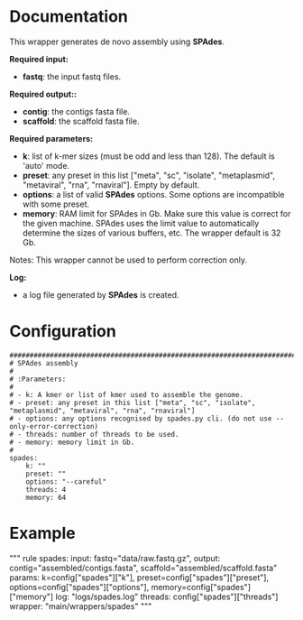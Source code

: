 # Documentation

This wrapper generates de novo assembly using **SPAdes**.

**Required input:**

- **fastq**: the input fastq files.

**Required output::**

- **contig**: the contigs fasta file.
- **scaffold**: the scaffold fasta file.
 
**Required parameters:**

- **k**: list of k-mer sizes (must be odd and less than 128). The default is 'auto' mode.
- **preset**: any preset in this list ["meta", "sc", "isolate", "metaplasmid", "metaviral", "rna", "rnaviral"]. Empty by default.
- **options**: a list of valid **SPAdes** options. Some options are incompatible with some preset.
- **memory**: RAM limit for SPAdes in Gb. Make sure this value is correct for the given machine. SPAdes uses the limit value to automatically determine the sizes of various buffers, etc. The wrapper default is 32 Gb.

Notes: This wrapper cannot be used to perform correction only.

**Log:**

- a log file generated by **SPAdes** is created.


# Configuration


    ##############################################################################
    # SPAdes assembly
    #
    # :Parameters:
    #
    # - k: A kmer or list of kmer used to assemble the genome.
    # - preset: any preset in this list ["meta", "sc", "isolate", "metaplasmid", "metaviral", "rna", "rnaviral"]
    # - options: any options recognised by spades.py cli. (do not use --only-error-correction)
    # - threads: number of threads to be used.
    # - memory: memory limit in Gb. 
    #
    spades:
        k: ""
        preset: ""
        options: "--careful"
        threads: 4
        memory: 64


# Example

"""
    rule spades:
        input:
            fastq="data/raw.fastq.gz",
        output:
            contig="assembled/contigs.fasta",
            scaffold="assembled/scaffold.fasta"
        params:
            k=config["spades"]["k"],
            preset=config["spades"]["preset"],
            options=config["spades"]["options"],
            memory=config["spades"]["memory"]
        log:
            "logs/spades.log"
        threads:
            config["spades"]["threads"]
        wrapper:
            "main/wrappers/spades"
"""
